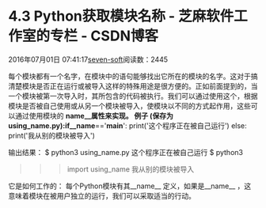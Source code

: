 
# 4.3 Python获取模块名称 -  芝麻软件工作室的专栏 - CSDN博客


2016年07月01日 07:41:17[seven-soft](https://me.csdn.net/softn)阅读数：2445


每个模块都有一个名字，在模块中的语句能够找出它所在的模块的名字。这对于搞清楚模块是否正在运行或被导入这样的特殊用途是很方便的。正如前面提到的，当一个模块被第一次导入时，其所包含的代码被执行。我们可以通过使用这个，根据模块是否被自己使用或从另一个模块被导入，使模块以不同的方式起作用，这些可以通过使用模块的 __name__属性来实现。
例子 (保存为 using_name.py):if__name__=='__main__':
print('这个程序正在被自己运行')
else:
print('我从别的模块被导入')

输出结果：
$ python3 using_name.py
这个程序正在被自己运行
$ python3
>>> import using_name
我从别的模块被导入
>>>
它是如何工作的：
每个Python模块有其__name__ 定义，如果是__name__ ，这意味着模块在被用户独立的运行，我们可以采取适当的行动。

